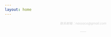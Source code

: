 ```yaml
---
layout: home
---
```


<p align="center" style="color: lightgrey"><font size="1"><i>联系邮箱：nassace@gmail.com</i></font></p>
<p align="center" style="color: lightgrey"><font size="1">——</font></p>
